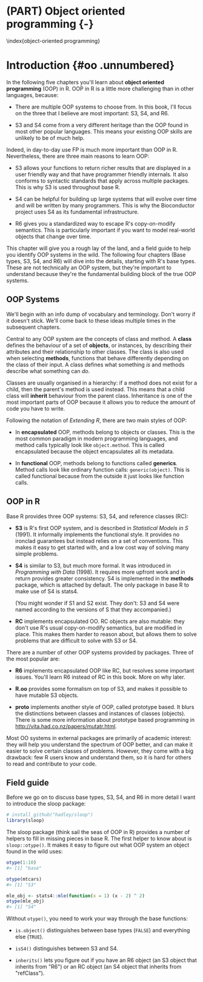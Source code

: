 # (PART) Object oriented programming {-}
\index{object-oriented programming}



# Introduction {#oo .unnumbered}

In the following five chapters you'll learn about __object oriented programming__ (OOP) in R. OOP in R is a little more challenging than in other languages, because:

* There are multiple OOP systems to choose from. In this book, I'll focus 
  on the three that I believe are most important: S3, S4, and R6.

* S3 and S4 come from a very different heritage than the OOP found in most
  other popular languages. This means your existing OOP skills are unlikely
  to be of much help.

Indeed, in day-to-day use FP is much more important than OOP in R.
Nevertheless, there are three main reasons to learn OOP:

* S3 allows your functions to return richer results that are displayed 
  in a user friendly way and that have programmer friendly internals. 
  It also conforms to syntactic standards that apply across multiple 
  packages. This is why S3 is used throughout base R.

* S4 can be helpful for building up large systems that will evolve
  over time and will be written by many programmers. This is why the
  Bioconductor project uses S4 as its fundamental infrastructure.
  
* R6 gives you a standardized way to escape R's copy-on-modify semantics. 
  This is particularly important if you want to model real-world objects 
  that change over time.
  
This chapter will give you a rough lay of the land, and a field guide to help you identify OOP systems in the wild. The following four chapters (Base types, S3, S4, and R6) will dive into the details, starting with R's base types. These are not technically an OOP system, but they're important to understand because they're the fundamental building block of the true OOP systems.

## OOP Systems

We'll begin with an info dump of vocabulary and terminology. Don't worry if it doesn't stick. We'll come back to these ideas multiple times in the subsequent chapters.

Central to any OOP system are the concepts of class and method. A __class__ defines the behaviour of a set of __objects__, or instances, by describing their attributes and their relationship to other classes. The class is also used when selecting __methods__, functions that behave differently depending on the class of their input. A class defines what something _is_ and methods describe what something can _do_.

Classes are usually organised in a hierarchy: if a method does not exist for a child, then the parent's method is used instead. This means that a child class will __inherit__ behaviour from the parent class. Inheritance is one of the most important parts of OOP because it allows you to reduce the amount of code you have to write.

Following the notation of _Extending R_, there are two main styles of OOP:

*   In __encapsulated__ OOP, methods belong to objects or classes. This is 
    the most common paradigm in modern programming languages, and method calls
    typically look like `object.method`. This is called encapsulated because
    the object encapsulates all its metadata.
    
*   In __functional__ OOP, methods belong to functions called __generics__.
    Method calls look like ordinary function calls: `generic(object)`. This
    is called functional because from the outside it just looks like function 
    calls.
    
## OOP in R

Base R provides three OOP systems: S3, S4, and reference classes (RC):

*   __S3__ is R's first OOP system, and is described in _Statistical Models 
    in S_ (1991). It informally implements the functional style.
    It provides no ironclad guarantees but instead relies on a set of 
    conventions. This makes it easy to get started with, and a low cost way 
    of solving many simple problems.

*   __S4__ is similar to S3, but much more formal. It was introduced in 
    _Programming with Data_ (1998). It requires more upfront work and in 
    return provides greater consistency. S4 is implemented
    in the __methods__ package, which is attached by default. The only
    package in base R to make use of S4 is stats4.
    
    (You might wonder if S1 and S2 exist. They don't: S3 and S4 were named 
    according to the versions of S that they accompanied.)

*   __RC__ implements encapsulated OO. RC objects are also mutable: they don't
    use R's usual copy-on-modify semantics, but are modified in place. This 
    makes them harder to reason about, but allows them to solve problems that 
    are difficult to solve with S3 or S4.

There are a number of other OOP systems provided by packages. Three of the most popular are:

*   __R6__ implements encapsulated OOP like RC, but resolves some important 
    issues. You'll learn R6 instead of RC in this book. More on why later.
    
*   __R.oo__ provides some formalism on top of S3, and makes it possible to
    have mutable S3 objects.

*   __proto__ implements another style of OOP, called prototype based. It
    blurs the distinctions between classes and instances of classes (objects).
    There is some more information about prototype based programming in
    <http://vita.had.co.nz/papers/mutatr.html>.

Most OO systems in external packages are primarily of academic interest: they will help you understand the spectrum of OOP better, and can make it easier to solve certain classes of problems. However, they come with a big drawback: few R users know and understand them, so it is hard for others to read and contribute to your code.

## Field guide 

Before we go on to discuss base types, S3, S4, and R6 in more detail I want to introduce the sloop package:


```r
# install_github("hadley/sloop")
library(sloop)
```

The sloop package (think sail the seas of OOP in R) provides a number of helpers to fill in missing pieces in base R. The first helper to know about is `sloop::otype()`. It makes it easy to figure out what OOP system an object found in the wild uses: 


```r
otype(1:10)
#> [1] "base"

otype(mtcars)
#> [1] "S3"

mle_obj <- stats4::mle(function(x = 1) (x - 2) ^ 2)
otype(mle_obj)
#> [1] "S4"
```

Without `otype()`, you need to work your way through the base functions:

* `is.object()` distinguishes between base types (`FALSE`) and 
  everything else (`TRUE`).
  
* `isS4()` distinguishes between S3 and S4.

* `inherits()` lets you figure out if you have an R6 object (an S3 object
   that inherits from "R6") or an RC object (an S4 object that inherits from
   "refClass").
